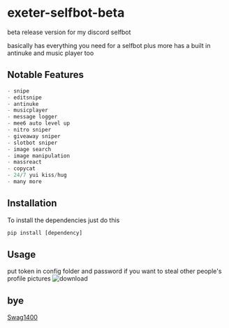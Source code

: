 # exeter-selfbot-beta
beta release version for my discord selfbot

basically has everything you need for a selfbot plus more has a built in antinuke and music player too

## Notable Features

```python
- snipe
- editsnipe
- antinuke
- musicplayer
- message logger
- mee6 auto level up
- nitro sniper
- giveaway sniper
- slotbot sniper
- image search
- image manipulation
- massreact
- copycat
- 24/7 yui kiss/hug
- many more
```

## Installation
To install the dependencies just do this
```python
pip install [dependency]
```

## Usage
put token in config folder and password if you want to steal other people's profile pictures
![download](https://user-images.githubusercontent.com/38389469/89217335-009a1800-d59a-11ea-9906-54a3ca97096e.png)
## bye
[Swag1400](https://media0.giphy.com/media/inctcuuIJ9PvG/giphy.gif)
